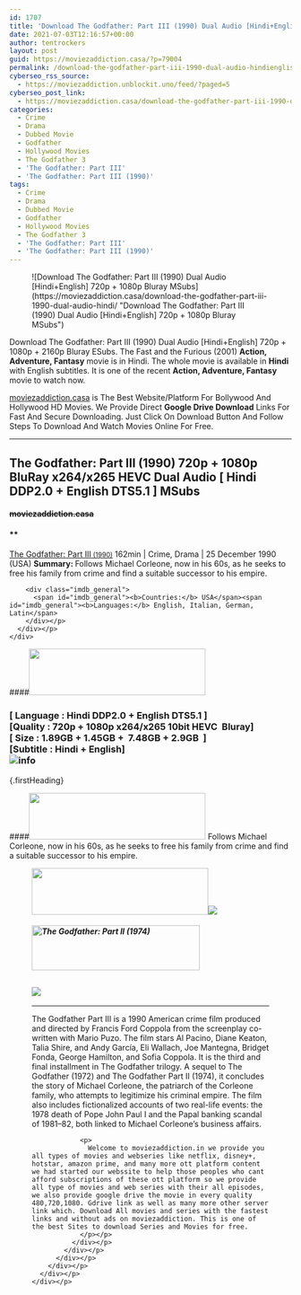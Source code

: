```yaml
---
id: 1707
title: 'Download The Godfather: Part III (1990) Dual Audio [Hindi+English] 720p + 1080p Bluray MSubs'
date: 2021-07-03T12:16:57+00:00
author: tentrockers
layout: post
guid: https://moviezaddiction.casa/?p=79004
permalink: /download-the-godfather-part-iii-1990-dual-audio-hindienglish-720p-1080p-bluray-msubs/
cyberseo_rss_source:
  - https://moviezaddiction.unblockit.uno/feed/?paged=5
cyberseo_post_link:
  - https://moviezaddiction.casa/download-the-godfather-part-iii-1990-dual-audio-hindi/
categories:
  - Crime
  - Drama
  - Dubbed Movie
  - Godfather
  - Hollywood Movies
  - The Godfather 3
  - 'The Godfather: Part III'
  - 'The Godfather: Part III (1990)'
tags:
  - Crime
  - Drama
  - Dubbed Movie
  - Godfather
  - Hollywood Movies
  - The Godfather 3
  - 'The Godfather: Part III'
  - 'The Godfather: Part III (1990)'
---
```

<figure class="entry-thumbnail">![Download The Godfather: Part III (1990) Dual Audio [Hindi+English] 720p + 1080p Bluray MSubs](https://moviezaddiction.casa/download-the-godfather-part-iii-1990-dual-audio-hindi/ "Download The Godfather: Part III (1990) Dual Audio [Hindi+English] 720p + 1080p Bluray MSubs") </figure> 

Download The Godfather: Part III (1990) Dual Audio [Hindi+English] 720p + 1080p + 2160p Bluray ESubs. The Fast and the Furious (2001) **Action, Adventure, Fantasy** movie is in Hindi. The whole movie is available in **Hindi** with English subtitles. It is one of the recent **Action, Adventure, Fantasy** movie to watch now.

[moviezaddiction.casa](https://moviezaddiction.casa) is The Best Website/Platform For Bollywood And Hollywood HD Movies. We Provide Direct **Google Drive Download** Links For Fast And Secure Downloading. Just Click On Download Button And Follow Steps To Download And Watch Movies Online For Free.

* * *

## <span>The Godfather: Part III (1990) 720p + 1080p BluRay x264/x265 HEVC Dual Audio [ Hindi DDP2.0 + English DTS5.1 ] MSubs</span>

#### <span>~~moviezaddiction.casa~~</span>

#### **</p> 

<div class="imdb_container">
  <div>
    <div class="imdb_dark">
      <div class="imdb_right">
        <span id="movie_title"><a href="https://www.imdb.com/title/tt0099674" target="_blank" rel="noopener">The Godfather: Part III<small> (1990)</small></a></span> <span id="genres">162min | Crime, Drama | 25 December 1990 (USA)</span> <span id="summary"><b>Summary: </b>Follows Michael Corleone, now in his 60s, as he seeks to free his family from crime and find a suitable successor to his empire.</span> </p> 
        
        <div class="imdb_general">
          <span id="imdb_general"><b>Countries:</b> USA</span><span id="imdb_general"><b>Languages:</b> English, Italian, German, Latin</span>
        </div></p>
      </div></p>
    </div>
  </div>
</div>

</b></h4> 

####<img loading="lazy" class="aligncenter" src="https:///moviezaddiction.casa/wp-content/uploads/2018/02/Media-Info.png?zoom=0.8099999785423279&resize=315%2C83&ssl=1" srcset="https://moviezaddiction.casa//wp-content/uploads/2018/02/Media-Info.png?zoom=0.8999999761581421&resize=315%2C83&ssl=1" width="315" height="83" /> 

### <span><span><strong>[ Language : Hindi DDP2.0 + English DTS5.1</strong>&nbsp;]</span><br /><span>[Quality : 720p + 1080p x264/x265 10bit HEVC&nbsp; Bluray]</span><br /><span>[ Size : 1.89<span>G</span>B + 1.45<span>G</span>B +&nbsp; 7.48<span>GB</span> + 2.9GB&nbsp; ]</span><br /><span>[Subtitle : Hindi + English]<br /></span></span><img src="https://i.imgur.com/AusysgD.png" alt="info" usemap="#workmap" /> </p> 

<map name="workmap">
  <area alt="imdb" coords="0,0,80,40" shape="rect" href="https://www.imdb.com/title/tt0099674/" target="_blank" />
  
  <area alt="youtube" coords="100,0,180,40" shape="rect" href="https://www.youtube.com/watch?v=UUkG37KSWf0" target="_blank" />
</map> {.firstHeading}

####<img loading="lazy" class="aligncenter" src="https://moviezaddiction.casa//wp-content/uploads/2018/02/Plot.jpeg?zoom=0.8099999785423279&resize=315%2C83&ssl=1" srcset="https://moviezaddiction.casa//wp-content/uploads/2018/02/Plot.jpeg?zoom=0.8999999761581421&resize=315%2C83&ssl=1" width="315" height="83" /> <span>Follows Michael Corleone, now in his 60s, as he seeks to free his family from crime and find a suitable successor to his empire.</span>

<div class="wp-block-image">
  <figure class="aligncenter is-resized"><img loading="lazy" class="aligncenter" src="https://i1.wp.com/moviezaddiction.casa/wp-content/uploads/2018/02/Screenshots-Button.png?zoom=0.8099999785423279&resize=315%2C83&ssl=1" srcset="https://moviezaddiction.casa//wp-content/uploads/2018/02/Screenshots-Button.png?zoom=0.8999999761581421&resize=315%2C83&ssl=1" width="315" height="83" /><img src="https://1.bp.blogspot.com/-6wQnbDdBt8w/YOBSo67L4PI/AAAAAAAAEig/p56niCLG_eAO2k3q9P2GN7TlDleYF42XgCLcBGAsYHQ/s16000/The%2BGodfather%2B-%2BPart%2BIII%2B%25281990%2529%2B1080p%2BBluray%2Bx264%2BDual%2BAudio%2B%255B%2BHindi%2BDDP2.0%2B%252B%2BEnglish%2BDTS5.1%2B%255D%2BMSubs%2B7.48GB%2B%255Bwww.MoviezAddiction.casa%255D_s.jpg" /> </p> 
  
  <h4 class="summary_text">
    <em><img loading="lazy" class="aligncenter" src="https://i2.wp.com/moviezaddiction.casa/wp-content/uploads/2018/02/Download-Button-1.png?zoom=0.8099999785423279&resize=300%2C80&ssl=1" srcset="https://i2.wp.com/moviezaddiction.casa/wp-content/uploads/2018/02/Download-Button-1.png?zoom=0.8999999761581421&resize=300%2C80&ssl=1" alt="The Godfather: Part II (1974)" width="300" height="80" /></em>
  </h4>
  
  <h2>
    <img class="aligncenter" src="https://i.imgur.com/Ds7bb.gif" />
  </h2>
  
  <hr />
  
  <div class="mod" data-md="50" data-hveid="250" data-ved="0ahUKEwi-7dnvqo7WAhXLsFQKHTILBKEQkCkI-gEoAzAn">
    <div class="_cgc kno-fb-ctx" data-hveid="251" data-ved="0ahUKEwi-7dnvqo7WAhXLsFQKHTILBKEQziAI-wEoADAn">
      <div class="r-iH9cFH0n0MiE">
        <div class="mod" data-md="50" data-hveid="228" data-ved="0ahUKEwjniJq86tTWAhULK48KHU9mChkQkCkI5AEoBDAh">
          <div class="_cgc kno-fb-ctx" data-hveid="229" data-ved="0ahUKEwjniJq86tTWAhULK48KHU9mChkQziAI5QEoADAh">
            <div class="r-iwKCMzMr_HBQ">
              <div class="overviewContainer ng-star-inserted">
                <p>
                  The Godfather Part III is a 1990 American crime film produced and directed by Francis Ford Coppola from the screenplay co-written with Mario Puzo. The film stars Al Pacino, Diane Keaton, Talia Shire, and Andy García, Eli Wallach, Joe Mantegna, Bridget Fonda, George Hamilton, and Sofia Coppola. It is the third and final installment in The Godfather trilogy. A sequel to The Godfather (1972) and The Godfather Part II (1974), it concludes the story of Michael Corleone, the patriarch of the Corleone family, who attempts to legitimize his criminal empire. The film also includes fictionalized accounts of two real-life events: the 1978 death of Pope John Paul I and the Papal banking scandal of 1981–82, both linked to Michael Corleone’s business affairs.
                </p>
                
                <p>
                  Welcome to moviezaddiction.in we provide you all types of movies and webseries like netflix, disney+, hotstar, amazon prime, and many more ott platform content we had started our webssite to help those peoples who cant afford subscriptions of these ott platform so we provide all type of movies and web series with their all episodes, we also provide google drive the movie in every quality 480,720,1080. Gdrive link as well as many more other server link which. Download All movies and series with the fastest links and without ads on moviezaddiction. This is one of the best Sites to download Series and Movies for free.
                </p></p>
              </div></p>
            </div></p>
          </div></p>
        </div></p>
      </div></p>
    </div></p>
  </div></figure>
</div>